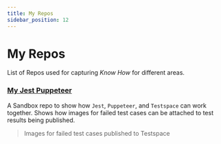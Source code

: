 ```yaml
---
title: My Repos
sidebar_position: 12
---
```


# My Repos
List of Repos used for capturing *Know How* for different areas.

### [My Jest Puppeteer](https://github.com/munderseth/my.jest-puppeteer)

A Sandbox repo to show how `Jest`, `Puppeteer`, and `Testspace` can work together. Shows how images for failed test cases can be attached to test results being published.

> Images for failed test cases published to Testspace
